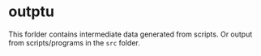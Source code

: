 # outptu

This forlder contains intermediate data generated from scripts.
Or output from scripts/programs in the `src` folder.
